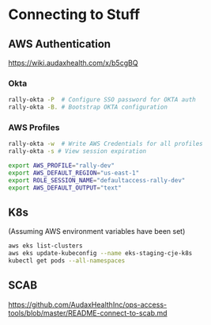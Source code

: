 # Connecting to Stuff

## AWS Authentication
https://wiki.audaxhealth.com/x/b5cgBQ

### Okta
```sh
rally-okta -P  # Configure SSO password for OKTA auth
rally-okta -B. # Bootstrap OKTA configuration
```

### AWS Profiles
```sh
rally-okta -w  # Write AWS Credentials for all profiles
rally-okta -s # View session expiration
```

```sh
export AWS_PROFILE="rally-dev"
export AWS_DEFAULT_REGION="us-east-1"
export ROLE_SESSION_NAME="defaultaccess-rally-dev"
export AWS_DEFAULT_OUTPUT="text"
```

## K8s
(Assuming AWS environment variables have been set)
```sh
aws eks list-clusters
aws eks update-kubeconfig --name eks-staging-cje-k8s
kubectl get pods --all-namespaces
```

## SCAB
https://github.com/AudaxHealthInc/ops-access-tools/blob/master/README-connect-to-scab.md
<!--stackedit_data:
eyJoaXN0b3J5IjpbLTE0NjYzNjQwMTksLTEzNTc5MjQ0NTEsNT
E4OTE3MTMxLC01NjI2NTE2OTZdfQ==
-->